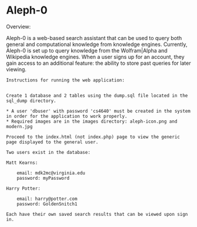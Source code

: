 # Aleph-0

Overview:

Aleph-0 is a web-based search assistant that can be used to query both general and computational knowledge from knowledge engines. Currently, Aleph-0 is set up to query knowledge from the Wolfram|Alpha and Wikipedia knowledge engines. When a user signs up for an account, they gain access to an additional feature: the ability to store past queries for later viewing.
	

	Instructions for running the web application:
	
	
	Create 1 database and 2 tables using the dump.sql file located in the sql_dump directory.
	
	* A user 'dbuser' with password 'cs4640' must be created in the system in order for the application to work properly.
  	* Required images are in the images directory: aleph-icon.png and modern.jpg
	
	Proceed to the index.html (not index.php) page to view the generic page displayed to the general user.
	
	Two users exist in the database:
	
	Matt Kearns:
		
		email: mdk2mc@virginia.edu
		password: myPassword
	
	Harry Potter:
	
		email: harry@potter.com
		password: GoldenSnitch1
		
	Each have their own saved search results that can be viewed upon sign in.
	
	
